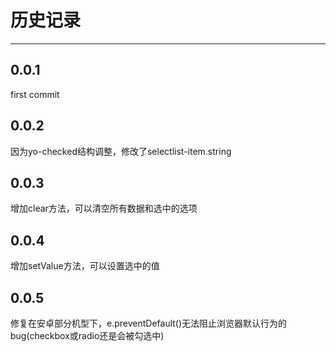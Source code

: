 # 历史记录

---


## 0.0.1
first commit

## 0.0.2
因为yo-checked结构调整，修改了selectlist-item.string

## 0.0.3
增加clear方法，可以清空所有数据和选中的选项

## 0.0.4
增加setValue方法，可以设置选中的值

## 0.0.5
修复在安卓部分机型下，e.preventDefault()无法阻止浏览器默认行为的bug(checkbox或radio还是会被勾选中)